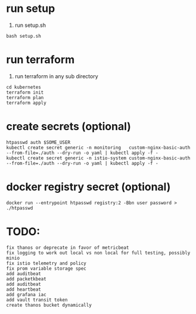 # run setup
1. run setup.sh
```
bash setup.sh
```

# run terraform
1. run terraform in any sub directory
```
cd kubernetes
terraform init
terraform plan
terraform apply
```

# create secrets (optional)
```
htpasswd auth $SOME_USER
kubectl create secret generic -n monitoring   custom-nginx-basic-auth --from-file=./auth --dry-run -o yaml | kubectl apply -f -
kubectl create secret generic -n istio-system custom-nginx-basic-auth --from-file=./auth --dry-run -o yaml | kubectl apply -f -
```

# docker registry secret (optional)
```
docker run --entrypoint htpasswd registry:2 -Bbn user password > ./htpasswd
```

# TODO:
```
fix thanos or deprecate in favor of metricbeat
fix logging to work out local vs non local for full testing, possibly minio
fix istio telemetry and policy
fix prom variable storage spec
add auditbeat
add packetkbeat
add auditbeat
add heartbeat
add grafana iac
add vault transit token
create thanos bucket dynamically
```
